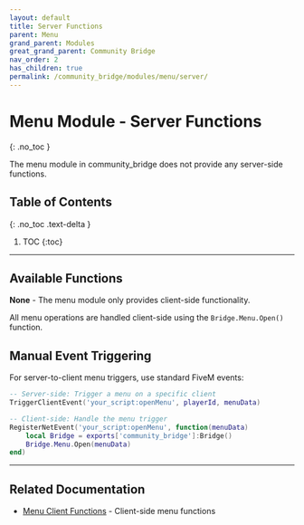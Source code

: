 ```yaml
---
layout: default
title: Server Functions
parent: Menu
grand_parent: Modules
great_grand_parent: Community Bridge
nav_order: 2
has_children: true
permalink: /community_bridge/modules/menu/server/
---
```


# Menu Module - Server Functions
{: .no_toc }

The menu module in community_bridge does not provide any server-side functions.

## Table of Contents
{: .no_toc .text-delta }

1. TOC
{:toc}

---

## Available Functions

**None** - The menu module only provides client-side functionality.

All menu operations are handled client-side using the `Bridge.Menu.Open()` function. 

## Manual Event Triggering

For server-to-client menu triggers, use standard FiveM events:

```lua
-- Server-side: Trigger a menu on a specific client
TriggerClientEvent('your_script:openMenu', playerId, menuData)
```

```lua
-- Client-side: Handle the menu trigger
RegisterNetEvent('your_script:openMenu', function(menuData)
    local Bridge = exports['community_bridge']:Bridge()
    Bridge.Menu.Open(menuData)
end)
```

---

## Related Documentation

- [Menu Client Functions](../client/) - Client-side menu functions
